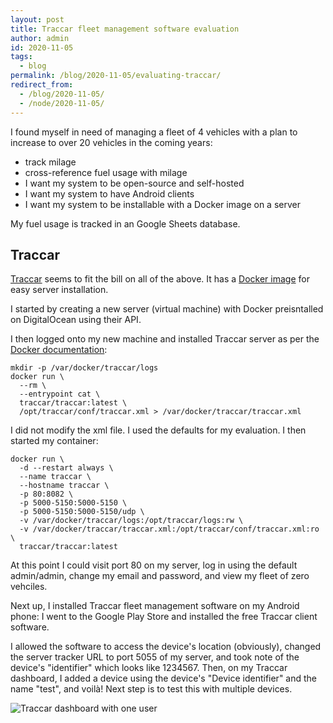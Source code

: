 ```yaml
---
layout: post
title: Traccar fleet management software evaluation
author: admin
id: 2020-11-05
tags:
  - blog
permalink: /blog/2020-11-05/evaluating-traccar/
redirect_from:
  - /blog/2020-11-05/
  - /node/2020-11-05/
---
```

I found myself in need of managing a fleet of 4 vehicles with a plan to increase to over 20 vehicles in the coming years:

* track milage
* cross-reference fuel usage with milage
* I want my system to be open-source and self-hosted
* I want my system to have Android clients
* I want my system to be installable with a Docker image on a server

My fuel usage is tracked in an Google Sheets database.

Traccar
-----

[Traccar](http://traccar.org) seems to fit the bill on all of the above. It has a [Docker image](https://hub.docker.com/r/traccar/traccar) for easy server installation.

I started by creating a new server (virtual machine) with Docker preisntalled on DigitalOcean using their API.

I then logged onto my new machine and installed Traccar server as per the [Docker documentation](https://hub.docker.com/r/traccar/traccar):

    mkdir -p /var/docker/traccar/logs
    docker run \
      --rm \
      --entrypoint cat \
      traccar/traccar:latest \
      /opt/traccar/conf/traccar.xml > /var/docker/traccar/traccar.xml

I did not modify the xml file. I used the defaults for my evaluation. I then started my container:

    docker run \
      -d --restart always \
      --name traccar \
      --hostname traccar \
      -p 80:8082 \
      -p 5000-5150:5000-5150 \
      -p 5000-5150:5000-5150/udp \
      -v /var/docker/traccar/logs:/opt/traccar/logs:rw \
      -v /var/docker/traccar/traccar.xml:/opt/traccar/conf/traccar.xml:ro \
      traccar/traccar:latest

At this point I could visit port 80 on my server, log in using the default admin/admin, change my email and password, and view my fleet of zero vehciles.

Next up, I installed Traccar fleet management software on my Android phone: I went to the Google Play Store and installed the free Traccar client software.

I allowed the software to access the device's location (obviously), changed the server tracker URL to port 5055 of my server, and took note of the device's "identifier" which looks like 1234567. Then, on my Traccar dashboard, I added a device using the device's "Device identifier" and the name "test", and voilà! Next step is to test this with multiple devices.

<img src="/assets/img/2020-11-05-traccar-evaluation/traccar-dashboard.jpg" alt="Traccar dashboard with one user"/>
